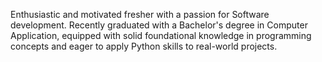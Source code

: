 Enthusiastic and motivated fresher with a passion for Software
development. Recently graduated with a Bachelor's degree in Computer
Application, equipped with solid foundational knowledge in programming
concepts and eager to apply Python skills to real-world projects.
